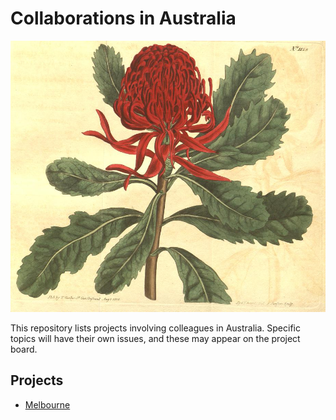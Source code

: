 # Collaborations in Australia

![image](https://raw.githubusercontent.com/rdmpage/australia/master/images/mobot31753002719570_0199.jpg)

This repository lists projects involving colleagues in Australia. Specific topics will have their own issues, and these may appear on the project board.

## Projects

- [Melbourne](https://github.com/rdmpage/australia/projects/1)



